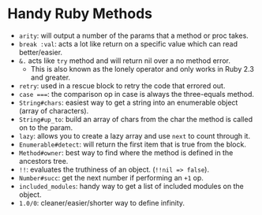 # Handy Ruby Methods

* `arity`: will output a number of the params that a method or proc takes.
* `break :val`: acts a lot like return on a specific value which can read better/easier.
* `&.` acts like `try` method and will return nil over a no method error. 
  * This is also known as the lonely operator and only works in Ruby 2.3 and greater.
* `retry`: used in a rescue block to retry the code that errored out.
* `case ===`: the comparison op in case is always the three-equals method.
* `String#chars`: easiest way to get a string into an enumerable object (array of characters).
* `String#up_to`: build an array of chars from the char the method is called on to the param.
* `lazy`: allows you to create a lazy array and use `next` to count through it.
* `Enumerable#detect`: will return the first item that is true from the block.
* `Method#owner`: best way to find where the method is defined in the ancestors tree.
* `!!`: evaluates the truthiness of an object. (`!!nil => false`).
* `Number#succ`: get the next number if performing an `+1` op.
* `included_modules`: handy way to get a list of included modules on the object.
* `1.0/0`: cleaner/easier/shorter way to define infinity.